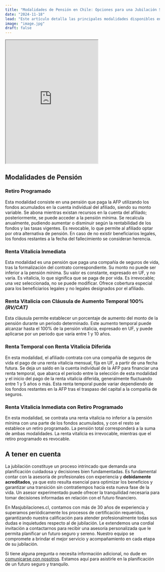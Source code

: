 ```yaml
---
title: "Modalidades de Pensión en Chile: Opciones para una Jubilación Segura"
date: "2024-11-18"
lead: "Este artículo detalla las principales modalidades disponibles en Chile, incluyendo el Retiro Programado y las Rentas Vitalicias, así como sus características, beneficios y consideraciones. Comprender estas opciones permitirá a los afiliados tomar decisiones informadas que se alineen con sus necesidades financieras y expectativas de vida."
image: "image.jpg"
draft: false
---
```


<iframe class="tiktok-embed rounded shadow-md w-full" height="400" width="300" src="https://www.tiktok.com/player/v1/7435047973433642296?&music_info=1&description=1&controls=1&autoplay=1" allow="fullscreen" title="TikTok @Masjubilaciones - Modalidades de Pensión"></iframe>

## Modalidades de Pensión

### Retiro Programado

Esta modalidad consiste en una pensión que paga la AFP utilizando los fondos acumulados en la cuenta individual del afiliado, siendo su monto variable.
Se abona mientras existan recursos en la cuenta del afiliado; posteriormente, se puede acceder a la pensión mínima.
Se recalcula anualmente, pudiendo aumentar o disminuir según la rentabilidad de los fondos y las tasas vigentes.
Es revocable, lo que permite al afiliado optar por otra alternativa de pensión.
En caso de no existir beneficiarios legales, los fondos restantes a la fecha del fallecimiento se consideran herencia.

### Renta Vitalicia Inmediata

Esta modalidad es una pensión que paga una compañía de seguros de vida, tras la formalización del contrato correspondiente.
Su monto no puede ser inferior a la pensión mínima.
Su valor es constante, expresado en UF, y no varía.
Es vitalicia, lo que significa que se paga de por vida.
Es irrevocable; una vez seleccionada, no se puede modificar.
Ofrece cobertura especial para los beneficiarios legales y no legales designados por el afiliado.

### Renta Vitalicia con Cláusula de Aumento Temporal 100% *(RV/CAT)*

Esta cláusula permite establecer un porcentaje de aumento del monto de la pensión durante un periodo determinado. Este aumento temporal puede alcanzar hasta el 100% de la pensión vitalicia, expresado en UF, y puede aplicarse por un periodo que varía entre 1 y 10 años.

### Renta Temporal con Renta Vitalicia Diferida

En esta modalidad, el afiliado contrata con una compañía de seguros de vida el pago de una renta vitalicia mensual, fija en UF, a partir de una fecha futura.
Se deja un saldo en la cuenta individual de la AFP para financiar una renta temporal, que abarca el periodo entre la selección de esta modalidad y el inicio del pago de la renta vitalicia diferida, generalmente fluctuando entre 1 y 5 años o más.
Esta renta temporal puede variar dependiendo de los fondos restantes en la AFP tras el traspaso del capital a la compañía de seguros.

### Renta Vitalicia Inmediata con Retiro Programado

En esta modalidad, se contrata una renta vitalicia no inferior a la pensión mínima con una parte de los fondos acumulados, y con el resto se establece un retiro programado.
La pensión total corresponderá a la suma de ambas modalidades.
La renta vitalicia es irrevocable, mientras que el retiro programado es revocable.

## A tener en cuenta
La jubilación constituye un proceso intrincado que demanda una planificación cuidadosa y decisiones bien fundamentadas. Es fundamental contar con la asesoría de profesionales con experiencia y **debidamente acreditados**, ya que esto resulta esencial para optimizar los beneficios y garantizar una transición sin contratiempos hacia esta nueva fase de la vida. Un asesor experimentado puede ofrecer la tranquilidad necesaria para tomar decisiones informadas en relación con el futuro financiero.

En Masjubilaciones.cl, contamos con más de 30 años de experiencia y superamos periódicamente los procesos de certificación requeridos, garantizando nuestra calificación para atender profesionalmente todas sus dudas e inquietudes respecto al de jubilación. Le extendemos una cordial invitación a contactarnos para recibir una asesoría personalizada que le permita planificar un futuro seguro y sereno. Nuestro equipo se compromete a brindar el mejor servicio y acompañamiento en cada etapa de su jubilación.

Si tiene alguna pregunta o necesita información adicional, no dude en [ comunicarse con nosotros](#contacto). Estamos aquí para asistirle en la planificación de un futuro seguro y tranquilo.

